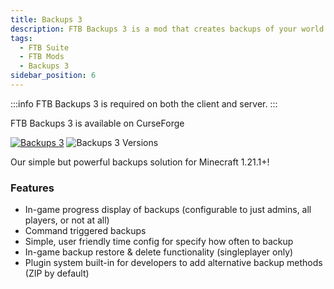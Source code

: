 ```yaml
---
title: Backups 3
description: FTB Backups 3 is a mod that creates backups of your world which can be restored at any time if something goes wrong.
tags:
  - FTB Suite
  - FTB Mods
  - Backups 3
sidebar_position: 6
---
```


:::info
FTB Backups 3 is required on both the client and server.
:::

FTB Backups 3 is available on CurseForge

[![Backups 3](https://cf.way2muchnoise.eu/title/1294188_Get_Today!.svg)](https://www.curseforge.com/minecraft/mc-mods/ftb-backups-3) ![Backups 3 Versions](https://cf.way2muchnoise.eu/versions/1294188.svg)

Our simple but powerful backups solution for Minecraft 1.21.1+!

### Features

- In-game progress display of backups (configurable to just admins, all players, or not at all)
- Command triggered backups
- Simple, user friendly time config for specify how often to backup
- In-game backup restore & delete functionality (singleplayer only)
- Plugin system built-in for developers to add alternative backup methods (ZIP by default)


